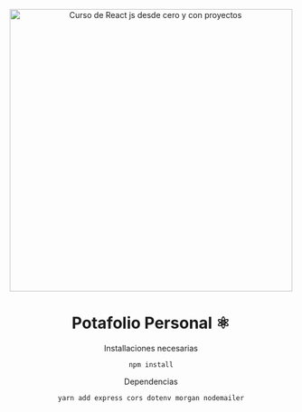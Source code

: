 <div align="center">

<img alt="Curso de React js desde cero y con proyectos" src="![portada](.portafolio-dev28/client/src/images/mailz.jpg)
" width="500" />




# Potafolio Personal ⚛️

Installaciones necesarias

```
npm install
```
Dependencias 

```
yarn add express cors dotenv morgan nodemailer
```
